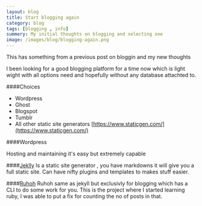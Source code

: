 ```yaml
---
layout: blog
title: Start blogging again
category: blog
tags: [blogging , info]  
summery: My initial thoughts on blogging and selecting one
image: /images/blog/blogging-again.png
---
```


This has something from a previous post on bloggin and my new thoughts

I been looking for a good blogging platform for a time now which is light wight with all options need and hopefully without any database attachted to.


####Choices 

-  	Wordpress
-	Ghost
- 	Blogspot
- 	Tumblr
- All other static site generators [https://www.staticgen.com/](https://www.staticgen.com/)

####Wordpress 

Hosting and maintaining it's easy but extremely capable


####[Jeklly](https://github.com/mojombo/jekyll)
Is a static site generator , you have markdowns it will give you a full static site. Can have nifty plugins and templates to makes stuff easier.


####[Ruhoh](http://ruhoh.com/)
Ruhoh same as jekyll but exclusivly for blogging which has a CLI to do some work for you. This is the project where I started learning ruby, I was able to put a fix for counting the no of posts in  that.


